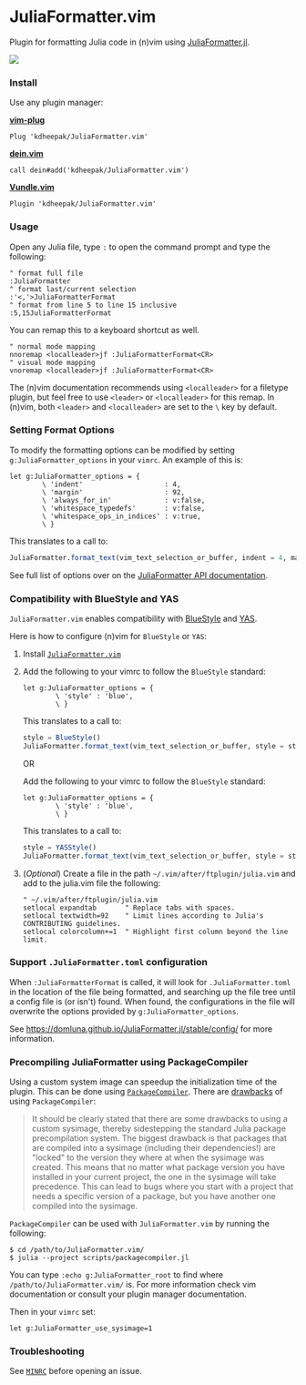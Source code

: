 # JuliaFormatter.vim

Plugin for formatting Julia code in (n)vim using [JuliaFormatter.jl](https://github.com/domluna/JuliaFormatter.jl).

![](https://user-images.githubusercontent.com/1813121/72941091-0b146300-3d68-11ea-9c95-75ec979caf6e.gif)

### Install

Use any plugin manager:

**[vim-plug](https://github.com/junegunn/vim-plug)**

```vim
Plug 'kdheepak/JuliaFormatter.vim'
```

**[dein.vim](https://github.com/Shougo/dein.vim)**

```vim
call dein#add('kdheepak/JuliaFormatter.vim')
```

**[Vundle.vim](https://github.com/junegunn/vim-plug)**

```vim
Plugin 'kdheepak/JuliaFormatter.vim'
```

### Usage

Open any Julia file, type `:` to open the command prompt and type the following:

```vim
" format full file
:JuliaFormatter
" format last/current selection
:'<,'>JuliaFormatterFormat
" format from line 5 to line 15 inclusive
:5,15JuliaFormatterFormat
```

You can remap this to a keyboard shortcut as well.

```vim
" normal mode mapping
nnoremap <localleader>jf :JuliaFormatterFormat<CR>
" visual mode mapping
vnoremap <localleader>jf :JuliaFormatterFormat<CR>
```

The (n)vim documentation recommends using `<localleader>` for a filetype plugin, but feel free to use `<leader>` or `<localleader>` for this remap.
In (n)vim, both `<leader>` and `<localleader>` are set to the `\` key by default.

### Setting Format Options

To modify the formatting options can be modified by setting `g:JuliaFormatter_options` in your `vimrc`. An example of this is:

```vim
let g:JuliaFormatter_options = {
        \ 'indent'                    : 4,
        \ 'margin'                    : 92,
        \ 'always_for_in'             : v:false,
        \ 'whitespace_typedefs'       : v:false,
        \ 'whitespace_ops_in_indices' : v:true,
        \ }
```

This translates to a call to:

```julia
JuliaFormatter.format_text(vim_text_selection_or_buffer, indent = 4, margin = 92; always_for_in = true, whitespace_typedef = false, whitespace_ops_in_indices = true)
```

See full list of options over on the [JuliaFormatter API documentation](https://domluna.github.io/JuliaFormatter.jl/stable/api/#JuliaFormatter.format_file-Tuple{AbstractString}).

### Compatibility with BlueStyle and YAS

`JuliaFormatter.vim` enables compatibility with [BlueStyle](https://github.com/invenia/BlueStyle) and [YAS](https://github.com/jrevels/YASGuide).

Here is how to configure (n)vim for `BlueStyle` or `YAS`:

1. Install [`JuliaFormatter.vim`](#install)

2. Add the following to your vimrc to follow the `BlueStyle` standard:

   ```vim
   let g:JuliaFormatter_options = {
           \ 'style' : 'blue',
           \ }
   ```

   This translates to a call to:

   ```julia
   style = BlueStyle()
   JuliaFormatter.format_text(vim_text_selection_or_buffer, style = style)
   ```

   OR

   Add the following to your vimrc to follow the `BlueStyle` standard:

   ```vim
   let g:JuliaFormatter_options = {
           \ 'style' : 'blue',
           \ }
   ```

   This translates to a call to:

   ```julia
   style = YASStyle()
   JuliaFormatter.format_text(vim_text_selection_or_buffer, style = style)
   ```

3. (_Optional_) Create a file in the path `~/.vim/after/ftplugin/julia.vim` and add to the julia.vim file the following:

   ```vim
   " ~/.vim/after/ftplugin/julia.vim
   setlocal expandtab       " Replace tabs with spaces.
   setlocal textwidth=92    " Limit lines according to Julia's CONTRIBUTING guidelines.
   setlocal colorcolumn+=1  " Highlight first column beyond the line limit.
   ```

### Support `.JuliaFormatter.toml` configuration

When `:JuliaFormatterFormat` is called, it will look for `.JuliaFormatter.toml` in the location of the file being formatted, and searching up the file tree until a config file is (or isn't) found.
When found, the configurations in the file will overwrite the options provided by `g:JuliaFormatter_options`.

See <https://domluna.github.io/JuliaFormatter.jl/stable/config/> for more information.

### Precompiling JuliaFormatter using PackageCompiler

Using a custom system image can speedup the initialization time of the plugin.
This can be done using
[`PackageCompiler`](https://github.com/JuliaLang/PackageCompiler.jl). There are
[drawbacks](https://julialang.github.io/PackageCompiler.jl/dev/sysimages/#Drawbacks-to-custom-sysimages-1)
of using `PackageCompiler`:

> It should be clearly stated that there are some drawbacks to using a custom
> sysimage, thereby sidestepping the standard Julia package precompilation
> system. The biggest drawback is that packages that are compiled into a
> sysimage (including their dependencies!) are "locked" to the version they
> where at when the sysimage was created. This means that no matter what package
> version you have installed in your current project, the one in the sysimage
> will take precedence. This can lead to bugs where you start with a project
> that needs a specific version of a package, but you have another one compiled
> into the sysimage.

`PackageCompiler` can be used with `JuliaFormatter.vim` by running the following:

```
$ cd /path/to/JuliaFormatter.vim/
$ julia --project scripts/packagecompiler.jl
```

You can type `:echo g:JuliaFormatter_root` to find where `/path/to/JuliaFormatter.vim/` is. For more information check vim documentation or consult your plugin manager documentation.

Then in your `vimrc` set:

```vim
let g:JuliaFormatter_use_sysimage=1
```

### Troubleshooting

See [`MINRC`](./tests/MINRC) before opening an issue.

